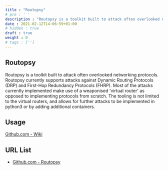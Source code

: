 ```yaml
---
title : "Routopsy"
# pre : ' '
description : "Routopsy is a toolkit built to attack often overlooked networking protocols."
date : 2021-02-12T14:06:59+01:00
# hidden : true
draft : true
weight : 0
# tags : ['']
---
```


## Routopsy

Routopsy is a toolkit built to attack often overlooked networking protocols. Routopsy currently supports attacks against Dynamic Routing Protocols (DRP) and First-Hop Redundancy Protocols (FHRP). Most of the attacks currently implemented make use of a weaponised 'virtual router' as opposed to implementing protocols from scratch. The tooling is not limited to the virtual routers, and allows for further attacks to be implemented in python3 or by adding additional containers.

## Usage

[Github.com - Wiki](https://github.com/sensepost/routopsy/wiki)

## URL List

* [Github.com - Routopsy](https://github.com/sensepost/routopsy)
